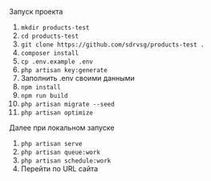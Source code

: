 Запуск проекта

1. `mkdir products-test`
2. `cd products-test`
3. `git clone https://github.com/sdrvsg/products-test .`
4. `composer install`
5. `cp .env.example .env`
6. `php artisan key:generate`
7. Заполнить .env своими данными
8. `npm install`
9. `npm run build`
10. `php artisan migrate --seed`
11. `php artisan optimize`

Далее при локальном запуске

1. `php artisan serve`
2. `php artisan queue:work`
3. `php artisan schedule:work`
4. Перейти по URL сайта

